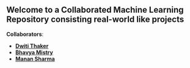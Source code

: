 ## Welcome to a Collaborated Machine Learning Repository consisting real-world like projects


**Collaborators**:
- [**Dwiti Thaker**](https://github.com/DwitiThaker)  
- [**Bhavya Mistry**](https://github.com/Bhavya-Mistry)  
- [**Manan Sharma**](https://github.com/sharma-manan)
